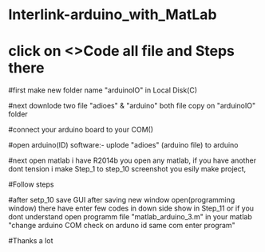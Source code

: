 # Interlink-arduino_with_MatLab

# click on <>Code all file and Steps there

#first make new folder name "arduinoIO" in Local Disk(C)

#next downlode two file "adioes" & "arduino" both file copy on "arduinoIO" folder

#connect your arduino board to your COM()

#open arduino(ID) software:- uplode "adioes" (arduino file) to arduino

#next open matlab i have R2014b you open any matlab, if you have another dont tension i make Step_1 to step_10 screenshot you esily make project,

#Follow steps

#after setp_10 save GUI after saving new window open(programming window) there have enter few codes in down side show in Step_11 or if you dont understand open programm file "matlab_arduino_3.m" in your matlab "change arduino COM check on arduno id same com enter program"

#Thanks a lot
